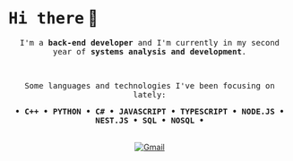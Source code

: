 # <samp>Hi there</samp> 👋

<p align="center">
    <samp>I'm a <strong>back-end developer</strong> and I'm currently in my second year of <strong>systems analysis and development</strong>.</samp>
</p>

<br>

<p align="center">
    <samp>Some languages and technologies I've been focusing on lately:</samp>
</p>

<div align="center">
    <samp>
        <strong>
            &bull; C++ &bull; PYTHON &bull; C# &bull; JAVASCRIPT &bull; TYPESCRIPT
            &bull; NODE.JS &bull; NEST.JS &bull; SQL &bull; NOSQL &bull;
        </strong>
        <br>
    </samp>
    <br>
<!--     <img src="https://raw.githubusercontent.com/KauanIzidoro/KauanIzidoro/main/assets/earth.gif" alt="ASCII animation"> -->
</div>

<div align="center">

[![Gmail](https://img.shields.io/badge/-Gmail-darkorange?style=flat-square&logo=gmail&logoColor=white)](mailto:cnttkauan@gmail.com)

</div>
